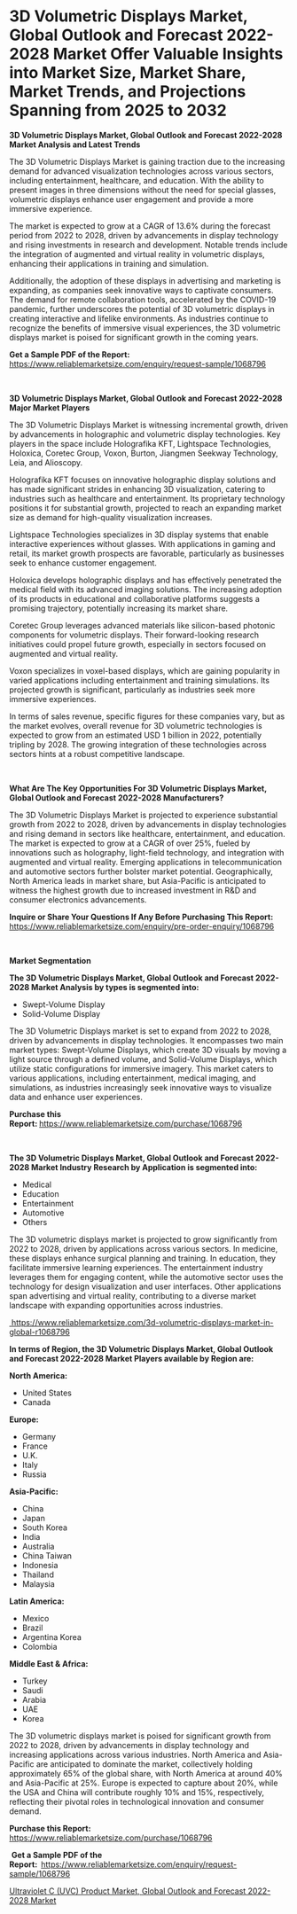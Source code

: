 <p><h1>3D Volumetric Displays Market, Global Outlook and Forecast 2022-2028 Market Offer Valuable Insights into Market Size, Market Share, Market Trends, and Projections Spanning from 2025 to 2032</h1></p><p><strong>3D Volumetric Displays Market, Global Outlook and Forecast 2022-2028 Market Analysis and Latest Trends</strong></p>
<p><p>The 3D Volumetric Displays Market is gaining traction due to the increasing demand for advanced visualization technologies across various sectors, including entertainment, healthcare, and education. With the ability to present images in three dimensions without the need for special glasses, volumetric displays enhance user engagement and provide a more immersive experience. </p><p>The market is expected to grow at a CAGR of 13.6% during the forecast period from 2022 to 2028, driven by advancements in display technology and rising investments in research and development. Notable trends include the integration of augmented and virtual reality in volumetric displays, enhancing their applications in training and simulation. </p><p>Additionally, the adoption of these displays in advertising and marketing is expanding, as companies seek innovative ways to captivate consumers. The demand for remote collaboration tools, accelerated by the COVID-19 pandemic, further underscores the potential of 3D volumetric displays in creating interactive and lifelike environments. As industries continue to recognize the benefits of immersive visual experiences, the 3D volumetric displays market is poised for significant growth in the coming years.</p></p>
<p><strong>Get a Sample PDF of the Report:&nbsp;</strong> <a href="https://www.reliablemarketsize.com/enquiry/request-sample/1068796?utm_campaign=3445&utm_medium=2&utm_source=Github&utm_content=ia&utm_term=21032025&utm_id=3d-volumetric-displays-market-global-outlook-and-forecast-2022-2028">https://www.reliablemarketsize.com/enquiry/request-sample/1068796</a></p>
<p>&nbsp;</p>
<p><strong>3D Volumetric Displays Market, Global Outlook and Forecast 2022-2028 Major Market Players</strong></p>
<p><p>The 3D Volumetric Displays Market is witnessing incremental growth, driven by advancements in holographic and volumetric display technologies. Key players in the space include Holografika KFT, Lightspace Technologies, Holoxica, Coretec Group, Voxon, Burton, Jiangmen Seekway Technology, Leia, and Alioscopy.</p><p>Holografika KFT focuses on innovative holographic display solutions and has made significant strides in enhancing 3D visualization, catering to industries such as healthcare and entertainment. Its proprietary technology positions it for substantial growth, projected to reach an expanding market size as demand for high-quality visualization increases.</p><p>Lightspace Technologies specializes in 3D display systems that enable interactive experiences without glasses. With applications in gaming and retail, its market growth prospects are favorable, particularly as businesses seek to enhance customer engagement.</p><p>Holoxica develops holographic displays and has effectively penetrated the medical field with its advanced imaging solutions. The increasing adoption of its products in educational and collaborative platforms suggests a promising trajectory, potentially increasing its market share.</p><p>Coretec Group leverages advanced materials like silicon-based photonic components for volumetric displays. Their forward-looking research initiatives could propel future growth, especially in sectors focused on augmented and virtual reality.</p><p>Voxon specializes in voxel-based displays, which are gaining popularity in varied applications including entertainment and training simulations. Its projected growth is significant, particularly as industries seek more immersive experiences.</p><p>In terms of sales revenue, specific figures for these companies vary, but as the market evolves, overall revenue for 3D volumetric technologies is expected to grow from an estimated USD 1 billion in 2022, potentially tripling by 2028. The growing integration of these technologies across sectors hints at a robust competitive landscape.</p></p>
<p>&nbsp;</p>
<p><strong>What Are The Key Opportunities For 3D Volumetric Displays Market, Global Outlook and Forecast 2022-2028 Manufacturers?</strong></p>
<p><p>The 3D Volumetric Displays Market is projected to experience substantial growth from 2022 to 2028, driven by advancements in display technologies and rising demand in sectors like healthcare, entertainment, and education. The market is expected to grow at a CAGR of over 25%, fueled by innovations such as holography, light-field technology, and integration with augmented and virtual reality. Emerging applications in telecommunication and automotive sectors further bolster market potential. Geographically, North America leads in market share, but Asia-Pacific is anticipated to witness the highest growth due to increased investment in R&D and consumer electronics advancements.</p></p>
<p><strong>Inquire or Share Your Questions If Any Before Purchasing This Report:</strong> <a href="https://www.reliablemarketsize.com/enquiry/pre-order-enquiry/1068796?utm_campaign=3445&utm_medium=2&utm_source=Github&utm_content=ia&utm_term=21032025&utm_id=3d-volumetric-displays-market-global-outlook-and-forecast-2022-2028">https://www.reliablemarketsize.com/enquiry/pre-order-enquiry/1068796</a></p>
<p>&nbsp;</p>
<p><strong>Market Segmentation</strong></p>
<p><strong>The 3D Volumetric Displays Market, Global Outlook and Forecast 2022-2028 Market Analysis by types is segmented into:</strong></p>
<p><ul><li>Swept-Volume Display</li><li>Solid-Volume Display</li></ul></p>
<p><p>The 3D Volumetric Displays market is set to expand from 2022 to 2028, driven by advancements in display technologies. It encompasses two main market types: Swept-Volume Displays, which create 3D visuals by moving a light source through a defined volume, and Solid-Volume Displays, which utilize static configurations for immersive imagery. This market caters to various applications, including entertainment, medical imaging, and simulations, as industries increasingly seek innovative ways to visualize data and enhance user experiences.</p></p>
<p><strong>Purchase this Report:&nbsp;</strong><a href="https://www.reliablemarketsize.com/purchase/1068796?utm_campaign=3445&utm_medium=2&utm_source=Github&utm_content=ia&utm_term=21032025&utm_id=3d-volumetric-displays-market-global-outlook-and-forecast-2022-2028">https://www.reliablemarketsize.com/purchase/1068796</a></p>
<p>&nbsp;</p>
<p><strong>The 3D Volumetric Displays Market, Global Outlook and Forecast 2022-2028 Market Industry Research by Application is segmented into:</strong></p>
<p><ul><li>Medical</li><li>Education</li><li>Entertainment</li><li>Automotive</li><li>Others</li></ul></p>
<p><p>The 3D volumetric displays market is projected to grow significantly from 2022 to 2028, driven by applications across various sectors. In medicine, these displays enhance surgical planning and training. In education, they facilitate immersive learning experiences. The entertainment industry leverages them for engaging content, while the automotive sector uses the technology for design visualization and user interfaces. Other applications span advertising and virtual reality, contributing to a diverse market landscape with expanding opportunities across industries.</p></p>
<p><a href="https://www.reliablemarketsize.com/3d-volumetric-displays-market-in-global-r1068796?utm_campaign=3445&utm_medium=2&utm_source=Github&utm_content=ia&utm_term=21032025&utm_id=3d-volumetric-displays-market-global-outlook-and-forecast-2022-2028">&nbsp;https://www.reliablemarketsize.com/3d-volumetric-displays-market-in-global-r1068796</a></p>
<p><strong>In terms of Region, the 3D Volumetric Displays Market, Global Outlook and Forecast 2022-2028 Market Players available by Region are:</strong></p>
<p>
    <p> <strong> North America: </strong>
        <ul>
            <li>United States</li>
            <li>Canada</li>
        </ul>
        </p> 
    <p> <strong> Europe: </strong>
        <ul>
            <li>Germany</li>
            <li>France</li>
            <li>U.K.</li>
            <li>Italy</li>
            <li>Russia</li>
        </ul>
        </p> 
    <p> <strong> Asia-Pacific: </strong>
        <ul>
            <li>China</li>
            <li>Japan</li>
            <li>South Korea</li>
            <li>India</li>
            <li>Australia</li>
            <li>China Taiwan</li>
            <li>Indonesia</li>
            <li>Thailand</li>
            <li>Malaysia</li>
        </ul>
        </p> 
    <p> <strong> Latin America: </strong>
        <ul>
            <li>Mexico</li>
            <li>Brazil</li>
            <li>Argentina Korea</li>
            <li>Colombia</li>
        </ul>
        </p> 
    <p> <strong> Middle East & Africa: </strong>
        <ul>
            <li>Turkey</li>
            <li>Saudi</li>
            <li>Arabia</li>
            <li>UAE</li>
            <li>Korea</li>
        </ul>
    </p>
    </p>
<p><p>The 3D volumetric displays market is poised for significant growth from 2022 to 2028, driven by advancements in display technology and increasing applications across various industries. North America and Asia-Pacific are anticipated to dominate the market, collectively holding approximately 65% of the global share, with North America at around 40% and Asia-Pacific at 25%. Europe is expected to capture about 20%, while the USA and China will contribute roughly 10% and 15%, respectively, reflecting their pivotal roles in technological innovation and consumer demand.</p></p>
<p><strong>Purchase this Report: </strong><a href="https://www.reliablemarketsize.com/purchase/1068796?utm_campaign=3445&utm_medium=2&utm_source=Github&utm_content=ia&utm_term=21032025&utm_id=3d-volumetric-displays-market-global-outlook-and-forecast-2022-2028">https://www.reliablemarketsize.com/purchase/1068796</a></p>
<p>&nbsp;<strong>Get a Sample PDF of the Report:&nbsp;&nbsp;</strong><a href="https://www.reliablemarketsize.com/enquiry/request-sample/1068796?utm_campaign=3445&utm_medium=2&utm_source=Github&utm_content=ia&utm_term=21032025&utm_id=3d-volumetric-displays-market-global-outlook-and-forecast-2022-2028">https://www.reliablemarketsize.com/enquiry/request-sample/1068796</a></p>
<p><strong></strong></p>
<p><p><a href="https://github.com/yankimber90yankim/Market-Research-Report-List-1/blob/main/ultraviolet-c-uvc-product-market-global-outlook-and-forecast-2022-2028-market.md?utm_campaign=3445&utm_medium=2&utm_source=Github&utm_content=ia&utm_term=21032025&utm_id=3d-volumetric-displays-market-global-outlook-and-forecast-2022-2028">Ultraviolet C (UVC) Product Market, Global Outlook and Forecast 2022-2028 Market</a></p></p>